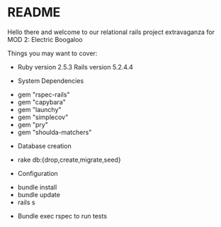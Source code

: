 # README

Hello there and welcome to our relational rails project extravaganza for MOD 2: Electric Boogaloo

Things you may want to cover:

* Ruby version 2.5.3 Rails version 5.2.4.4

* System Dependencies
- gem "rspec-rails"
- gem "capybara"
- gem "launchy"
- gem "simplecov"
- gem "pry"
- gem "shoulda-matchers"

* Database creation
- rake db:{drop,create,migrate,seed}

* Configuration
- bundle install
- bundle update
- rails s

* Bundle exec rspec to run tests
